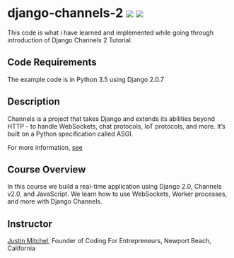 # django-channels-2 [![](https://img.shields.io/github/license/sourcerer-io/hall-of-fame.svg?colorB=ff0000)](https://github.com/rsanimesh/django-channels-2/blob/master/LICENSE)  [![](https://img.shields.io/badge/Rahul-Sinha-brightgreen.svg?colorB=ff0000)](https://rahulkrsinha.github.io/)
This code is what i have learned and implemented while going through introduction of Django Channels 2 Tutorial.

## Code Requirements
The example code is in Python 3.5 using Django 2.0.7

## Description

Channels is a project that takes Django and extends its abilities beyond HTTP - to handle WebSockets, chat protocols, IoT protocols, and more.
It’s built on a Python specification called ASGI.

For more information, [see](https://channels.readthedocs.io/en/latest/)

## Course Overview

In this course we build a real-time application using Django 2.0, Channels v2.0, and JavaScript. We learn how to use WebSockets, Worker processes, and more with Django Channels.

## Instructor

[Justin Mitchel](https://www.youtube.com/watch?v=RVH05S1qab8&t=83s), Founder of Coding For Entrepreneurs, Newport Beach, California